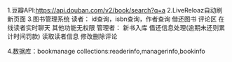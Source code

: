 1.豆瓣API:https://api.douban.com/v2/book/search?q=a
2.LiveReloaz自动刷新页面
3.图书管理系统
    读者：
        id查询，isbn查询，作者查询
        借还图书
        评论区
        在线读者实时聊天
        其他功能无权限
    管理者：
        新书入库
        借还信息处理(逾期未还则累计时间罚款)
        读取读者信息
        修改删除评论

4.数据库：bookmanage
    collections:readerinfo,managerinfo,bookinfo
